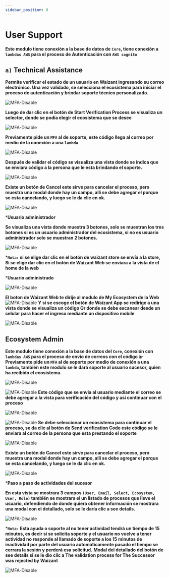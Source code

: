 ```yaml
---
sidebar_position: 8
---
```


# User Support

**Este modulo tiene conexión a la base de datos de `Core`, tiene conexión a `lambdas AWS` para el proceso de Autenticación con `AWS cognito`**

## **`a)` Technical Assistance**

**Permite verificar el estado de un usuario en Waizant ingresando su correo electrónico. Una vez validado, se selecciona el ecosistema para iniciar el proceso de autenticación y brindar soporte técnico personalizado.**

![MFA-Disable](/img/backoffice-user/user_pupport_backoffice.png)

**Luego de dar clic en el botón de Start Verification Process se visualiza un selector\, donde se podía elegir el ecosistema que se desee**

![MFA-Disable](/img/backoffice-user/start_verification_backoffice.png)

**Previamente pide un `MFA` al de soporte\, este código llega al correo por medio de la conexión a una `lambda`**

![MFA-Disable](/img/backoffice-user/internal_verification_backoffice.png)

**Después de validar el código se visualiza una vista donde se indica que se enviara código a la persona que le esta brindando el soporte.**

![MFA-Disable](/img/backoffice-user/verification_code_backoffice.png)

**Existe un botón de Cancel este sirve para cancelar el proceso, pero muestra una modal donde hay un campo, allí se debe agregar el porque se esta cancelando, y luego se le da clic en ok.**

![MFA-Disable](/img/backoffice-user/cancel_process_backoffice.png)

***Usuario administrador**

**Se visualiza una vista donde muestra 3 botones, solo se muestran los tres botones si es un usuario administrador del ecosistema, si no es usuario administrador solo se muestran 2 botones.**

![MFA-Disable](/img/backoffice-user/support_technical_backoffice.png)

***`Nota:` si se elige dar clic en el botón de waizant store se envía a la store, Si se elige dar clic en el botón de Waizant Web se enviara a la vista de el home de la web**

***Usuario administrado**

![MFA-Disable](/img/backoffice-user/technical_user_administrate_backoffice.png)

**El boton de Waizant Web te dirije al modulo de My Ecosystem de la Web**
![MFA-Disable](/img/backoffice-user/see_plan_details_backoffice.png)
**Y si se escoge el botón de Waizant App se redirige a una vista donde se visualiza un código Qr donde se debe escanear desde un celular para hacer el ingreso mediante un dispositivo mobile**

![MFA-Disable](/img/backoffice-user/code_qr_app.png)

## Ecosystem Admin

**Este modulo tiene conexión a la base de datos del `Core`, conexión con `lambdas AWS` para el proceso de envio de correos con el código `Qr` Previamente pide un `MFA` al de soporte por medio de conexión a una `lambda`, también este modulo se le dará soporte al usuario sucesor, quien ha recibido el ecosistema.**

![MFA-Disable](/img/backoffice-user/verification_process_backoffice.png)

![MFA-Disable](/img/backoffice-user/user_email_start_verification.png)
**Este código que se envia al usuario mediante el correo se debe agregar a la vista para verificación del código y así continuar con el proceso**

![MFA-Disable](/img/backoffice-user/verification_code_admin.png)

![MFA-Disable](/img/backoffice-user/internal_code_verification.png)
**Se debe seleccionar un ecosistema para continuar el proceso, se da clic al botón de Send verification Code este código se le enviara al correo de la persona que esta prestando el soporte**

![MFA-Disable](/img/backoffice-user/verification_succesfull_backoffice.png)

**Existe un botón de Cancel este sirve para cancelar el proceso, pero muestra una modal donde hay un campo, allí se debe agregar el porque se esta cancelando, y luego se le da clic en ok.**

![MFA-Disable](/img/backoffice-user/cancel_process_admin_backoffice.png)

***Paso a paso de actividades del sucesor**

**En esta vista se mostrara 3 campos `(User, Email, Select, Ecosystem, User, Role)` también se mostrara el un listado de procesos que lleve el usuario, defendiendo de donde quiera obtener información se mostrara una modal con el detallado, solo se le daría clic a see details.**

![MFA-Disable](/img/backoffice-user/user_activity_backoffice.png)

***`Nota:` Esta ayuda o soporte al no tener actividad tendrá un tiempo de 15 minutos, es decir si se solicita soporte y el usuario no vuelve a tener actividad no responde al llamado de soporte a los 15 minutos de inactividad por parte del usuario automáticamente pasado el tiempo se cerrara la sesión y perderá esa solicitud.**
**Modal del detallado del botón de see details si se le dio clic a The validation process for The Successor was rejected by Waizant**

![MFA-Disable](/img/backoffice-user/user_activity_backoffice.png)
